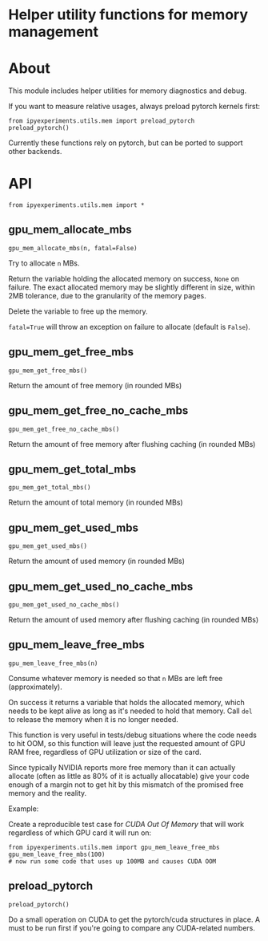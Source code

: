 # Helper utility functions for memory management

# About

This module includes helper utilities for memory diagnostics and debug.


If you want to measure relative usages, always preload pytorch kernels first:
```
from ipyexperiments.utils.mem import preload_pytorch
preload_pytorch()
```

Currently these functions rely on pytorch, but can be ported to support other backends.

# API
```
from ipyexperiments.utils.mem import *
```
## gpu_mem_allocate_mbs

`gpu_mem_allocate_mbs(n, fatal=False)`

Try to allocate `n` MBs.

Return the variable holding the allocated memory on success, `None` on failure. The exact allocated memory may be slightly different in size, within 2MB tolerance, due to the granularity of the memory pages.

Delete the variable to free up the memory.

`fatal=True` will throw an exception on failure to allocate (default is `False`).

## gpu_mem_get_free_mbs

`gpu_mem_get_free_mbs()`

Return the amount of free memory (in rounded MBs)


## gpu_mem_get_free_no_cache_mbs

`gpu_mem_get_free_no_cache_mbs()`

Return the amount of free memory after flushing caching (in rounded MBs)

## gpu_mem_get_total_mbs

`gpu_mem_get_total_mbs()`

Return the amount of total memory (in rounded MBs)


## gpu_mem_get_used_mbs

`gpu_mem_get_used_mbs()`

Return the amount of used memory (in rounded MBs)


## gpu_mem_get_used_no_cache_mbs

`gpu_mem_get_used_no_cache_mbs()`

Return the amount of used memory after flushing caching (in rounded MBs)


## gpu_mem_leave_free_mbs

`gpu_mem_leave_free_mbs(n)`

Consume whatever memory is needed so that `n` MBs are left free (approximately).

On success it returns a variable that holds the allocated memory, which needs to be kept alive as long as it's needed to hold that memory. Call `del` to release the memory when it is no longer needed.

This function is very useful in tests/debug situations where the code needs to hit OOM, so this function will leave just the requested amount of GPU RAM free, regardless of GPU utilization or size of the card.

Since typically NVIDIA reports more free memory than it can actually allocate (often as little as 80% of it is actually allocatable) give your code enough of a margin not to get hit by this mismatch of the promised free memory and the reality.

Example:

Create a reproducible test case for *CUDA Out Of Memory* that will work regardless of which GPU card it will run on:

```
from ipyexperiments.utils.mem import gpu_mem_leave_free_mbs
gpu_mem_leave_free_mbs(100)
# now run some code that uses up 100MB and causes CUDA OOM
```


## preload_pytorch

`preload_pytorch()`

Do a small operation on CUDA to get the pytorch/cuda structures in place. A must to be run first if you're going to compare any CUDA-related numbers.
